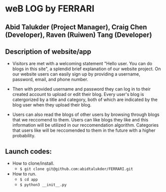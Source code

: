 # weB LOG by FERRARI
## Abid Talukder (Project Manager), Craig Chen (Developer), Raven (Ruiwen) Tang (Developer)

## Description of website/app
* Visitors are met with a welcoming statement "Hello user. You can do blogs in this site", a splendid brief explanation of our website project. On our website users can easily sign up by providing a username, password, email, and phone number. 

* Then with provided username and password they can log in to their created account to upload or edit their blog. Every user's blog is catergorized by a title and category, both of which are indicated by the blog user when they upload their blog. 

* Users can also read the blogs of other users by browsing through blogs that we reccomend to them. Users can like blogs they like and this information will be utilized in our reccomendation algorithm. Categories that users like will be reccomended to them in the future with a higher probability.

## Launch codes:
* How to clone/install.
  * ```$ git clone git@github.com:abidtalukder/FERRARI.git```
* How to run.
  * ```$ cd app```
  * ```$ python3 __init__.py```
